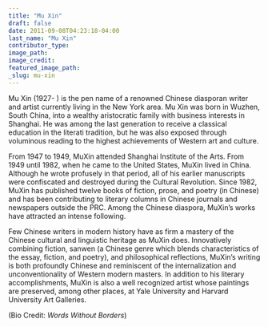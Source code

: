 ```yaml
---
title: "Mu Xin"
draft: false
date: 2011-09-08T04:23:18-04:00
last_name: "Mu Xin"
contributor_type:
image_path:
image_credit:
featured_image_path:
_slug: mu-xin
---
```


Mu Xin (1927- ) is the pen name of a renowned Chinese diasporan writer and artist currently living in the New York area. Mu Xin was born in Wuzhen, South China, into a wealthy aristocratic family with business interests in Shanghai. He was among the last generation to receive a classical education in the literati tradition, but he was also exposed through voluminous reading to the highest achievements of Western art and culture.

From 1947 to 1949, MuXin attended Shanghai Institute of the Arts. From 1949 until 1982, when he came to the United States, MuXin lived in China. Although he wrote profusely in that period, all of his earlier manuscripts were confiscated and destroyed during the Cultural Revolution. Since 1982, MuXin has published twelve books of fiction, prose, and poetry (in Chinese) and has been contributing to literary columns in Chinese journals and newspapers outside the PRC. Among the Chinese diaspora, MuXin’s works have attracted an intense following.

Few Chinese writers in modern history have as firm a mastery of the Chinese cultural and linguistic heritage as MuXin does. Innovatively combining fiction, sanwen (a Chinese genre which blends characteristics of the essay, fiction, and poetry), and philosophical reflections, MuXin’s writing is both profoundly Chinese and reminiscent of the internalization and unconventionality of Western modern masters. In addition to his literary accomplishments, MuXin is also a well recognized artist whose paintings are preserved, among other places, at Yale University and Harvard University Art Galleries.

(Bio Credit: _Words Without Borders_)

